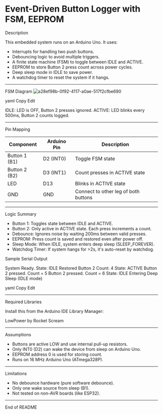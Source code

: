 
# Event-Driven Button Logger with FSM, EEPROM

Description

This embedded system runs on an Arduino Uno. It uses:
- Interrupts for handling two push buttons.
- Debouncing logic to avoid multiple triggers.
- A finite state machine (FSM) to toggle between IDLE and ACTIVE.
- EEPROM to store Button 2 press count across power cycles.
- Deep sleep mode in IDLE to save power.
- A watchdog timer to reset the system if it hangs.

---

FSM Diagram
![a28ef98b-0f92-4117-a0ae-517f2cfbe690](https://github.com/user-attachments/assets/4b5329b0-ceb5-43ba-9cfc-0e5c38b5587b)


yaml
Copy
Edit

IDLE: LED is OFF, Button 2 presses ignored.
ACTIVE: LED blinks every 500ms, Button 2 counts logged.

---

 Pin Mapping

| Component       | Arduino Pin | Description                     |
|----------------|-------------|---------------------------------|
| Button 1 (B1)   | D2 (INT0)   | Toggle FSM state                |
| Button 2 (B2)   | D3 (INT1)   | Count presses in ACTIVE state   |
| LED             | D13         | Blinks in ACTIVE state          |
| GND             | GND         | Connect to other leg of both buttons |

---

Logic Summary

- Button 1: Toggles state between IDLE and ACTIVE.
- Button 2: Only active in ACTIVE state. Each press increments a count.
- Debounce: Ignores noise by waiting 200ms between valid presses.
- EEPROM: Press count is saved and restored even after power off.
- Sleep Mode: When IDLE, system enters deep sleep (SLEEP_FOREVER).
- Watchdog Timer: If system hangs for >2s, it's auto-reset by watchdog.

Sample Serial Output

System Ready. State: IDLE
Restored Button 2 Count: 4
State: ACTIVE
Button 2 pressed. Count = 5
Button 2 pressed. Count = 6
State: IDLE
Entering Deep Sleep (IDLE mode)

yaml
Copy
Edit

---

Required Libraries

Install this from the Arduino IDE Library Manager:

LowPower by Rocket Scream

---
 Assumptions

- Buttons are active LOW and use internal pull-up resistors.
- Only INT0 (D2) can wake the device from sleep on Arduino Uno.
- EEPROM address 0 is used for storing count.
- Runs on 16 MHz Arduino Uno (ATmega328P).

---

Limitations

- No debounce hardware (pure software debounce).
- Only one wake source from sleep (B1).
- Not tested on non-AVR boards (like ESP32).

---

End of README

